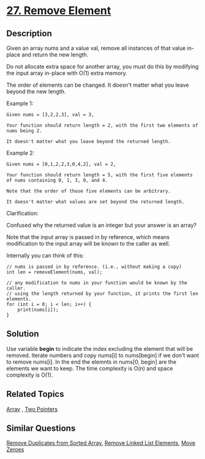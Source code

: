 # [27. Remove Element](https://leetcode.com/problems/remove-element)

## Description

Given an array nums and a value val, remove all instances of that value in-place and return the new length.

Do not allocate extra space for another array, you must do this by modifying the input array in-place with O(1) extra memory.

The order of elements can be changed. It doesn't matter what you leave beyond the new length.

Example 1:

```
Given nums = [3,2,2,3], val = 3,

Your function should return length = 2, with the first two elements of nums being 2.

It doesn't matter what you leave beyond the returned length.
```

Example 2:

```
Given nums = [0,1,2,2,3,0,4,2], val = 2,

Your function should return length = 5, with the first five elements of nums containing 0, 1, 3, 0, and 4.

Note that the order of those five elements can be arbitrary.

It doesn't matter what values are set beyond the returned length.
```

Clarification:

Confused why the returned value is an integer but your answer is an array?

Note that the input array is passed in by reference, which means modification to the input array will be known to the caller as well.

Internally you can think of this:

```
// nums is passed in by reference. (i.e., without making a copy)
int len = removeElement(nums, val);

// any modification to nums in your function would be known by the caller.
// using the length returned by your function, it prints the first len elements.
for (int i = 0; i < len; i++) {
    print(nums[i]);
}
```

## Solution

Use variable **begin** to indicate the index excluding the element that will be removed. Iterate numbers and copy nums[i] to nums[begin] if we don't want to remove nums[i]. In the end the elemnts in nums[0, begin] are the elements we want to keep. The time complexity is O(n) and space complexity is O(1). 

## Related Topics

[Array](https://leetcode.com/tag/array/) , [Two Pointers](https://leetcode.com/tag/two-pointers/) 

## Similar Questions

[Remove Duplicates from Sorted Array](https://leetcode.com/problems/remove-duplicates-from-sorted-array/), [Remove Linked List Elements](https://leetcode.com/problems/remove-linked-list-elements/), [Move Zeroes](https://leetcode.com/problems/move-zeroes/)
